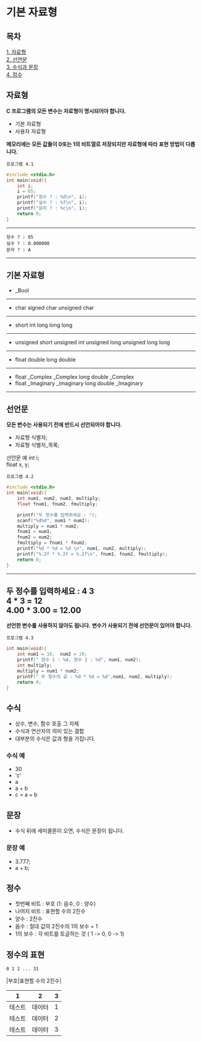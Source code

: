 # 기본 자료형

## 목차
[1. 자료형](#자료형)  
[2. 선연문](#선언문)  
[3. 수식과 문장](#수식과-문장)  
[4. 정수](#정수)  


## 자료형
**C 프로그램의 모든 변수는 자료형이 명시되어야 합니다.**
- 기본 자료형
- 사용자 자료형 

**메모리에는 모든 값들이 0또는 1의 비트열로 저장되지만 
자료형에 따라 표현 방법이 다릅니다.**


`프로그램 4.1`
```c
#include <stdio.h>
int main(void){
	int i;
	i = 65;
	printf("정수 ? : %d\n", i);
	printf("실수 ? : %f\n", i);
	printf("문자 ? : %c\n", i);
	return 0;
}
```
---
	정수 ? : 65  
	실수 ? : 0.000000  
	문자 ? : A  
---

기본 자료형
---
- _Bool
---
- char		signed char		unsigned char
---
- short		int		long		long long
---
- unsigned short		unsigned int		unsigned long		unsigned long long
---
- float		double		long double
---
- float _Complex		_Complex		long double _Complex
- float _Imaginary		_Imaginary		long double _Imaginary
---

## 선언문  
**모든 변수는 사용되기 전에 반드시 선언되어야 합니다.**  
- 자료형 식별자;
- 자료형 식별자_목록;  

선언문 예
int i;  
float x, y;  

`프로그램 4.2`  
```c
#include <stdio.h>
int main(void){
	int num1, num2, num3, multiply;
	float fnum1, fnum2, fmultiply;

	printf("두 정수를 입력하세요 : ");
	scanf("%d%d", num1 * num2);
	multiply = num1 * num2;
	fnum1 = num1;
	fnum2 = num2;
	fmultiply = fnum1 * fnum2;
	printf("%d * %d = %d \n", num1, num2, multiply);
	printf("%.2f * %.2f = %.2f\n", fnum1, fnum2, fmultiply);
	return 0;
}
```
---
두 정수를 입력하세요 : 4 3  
4 * 3 = 12  
4.00 * 3.00 = 12.00  
---
**선언한 변수를 사용하지 않아도 됩니다.**
**변수가 사용되기 전에 선언문이 있어야 합니다.**

`프로그램 4.3`
```c
int main(void){
	int num1 = 10,  num2 = 20;
	printf(" 정수 1 : %d, 정수 2 : %d", num1, num2);
	int multiply;
	multiply = num1 * num2;
	printF(" 두 정수의 곱 : %d * %d = %d",num1, num2, multiply);
	return 0;
}
```
## 수식 
- 상수, 변수, 함수 호출 그 자체
- 수식과 연산자의 의미 있는 결합
- 대부분의 수식은 값과 형을 가집니다.

### 수식 예
- 30
- 'c'
- a
- a + b
- c = a + b

## 문장
- 수식 뒤에 세미콜론이 오면, 수식은 문장이 됩니다.

### 문장 예
- 3.777;
- a + b;

## 정수 
- 첫번째 비트 : 부호 (1: 음수, 0 : 양수)
- 나머지 비트 : 표현할 수의 2진수
- 양수 : 2진수
- 음수 : 절대 값의 2진수의 1의 보수 + 1
- 1의 보수 : 각 비트를 토글하는 것   ( 1 -> 0, 0 -> 1)

## 정수의 표현 
	0 1 2 ... 31
|부호|표현할 수의 2진수|









|1|2|3|
|---|:---:|---:|
|테스트|데이터|1|
|테스트|데이터|2|
|테스트|데이터|3|
